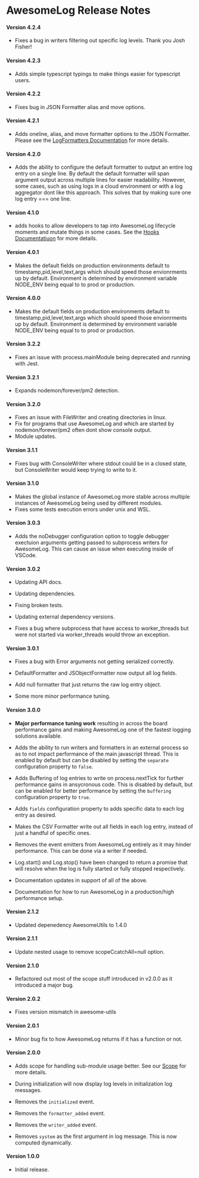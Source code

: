 # AwesomeLog Release Notes

#### **Version 4.2.4**
 - Fixes a bug in writers filtering out specific log levels. Thank you Josh Fisher!

#### **Version 4.2.3**

 - Adds simple typescript typings to make things easier for typescript users.

#### **Version 4.2.2**

 - Fixes bug in JSON Formatter alias and move options.

#### **Version 4.2.1**

 - Adds oneline, alias, and move formatter options to the JSON Formatter.  Please see the [LogFormatters Documentation](./docs/LogFormatters) for more details.

#### **Version 4.2.0**

 - Adds the ability to configure the default formatter to output an entire log entry on a single line. By default the default formatter
 will span argument output across multiple lines for easier readability. However, some cases, such as using logs in a cloud environment or
 with a log aggregator dont like this approach. This solves that by making sure one log entry === one line.

#### **Version 4.1.0**

 - adds hooks to allow developers to tap into AwesomeLog lifecycle moments and mutate things in some 
cases. See the [Hooks Documentatiuon](./docs/Hooks) for more details.

#### **Version 4.0.1**

 - Makes the default fields on production environments default to timestamp,pid,level,text,args which should speed those envionrments up by default. Environment is determined by environment variable NODE_ENV being equal to to prod or production.

#### **Version 4.0.0**

 - Makes the default fields on production environments default to timestamp,pid,level,text,args which should speed those envionrments up by default. Environment is determined by environment variable NODE_ENV being equal to to prod or production.

#### **Version 3.2.2**

 - Fixes an issue with process.mainModule being deprecated and running with Jest.

#### **Version 3.2.1**

 - Expands nodemon/forever/pm2 detection.

#### **Version 3.2.0**

 - Fixes an issue with FileWriter and creating directories in linux.
 - Fix for programs that use AwesomeLog and which are started by nodemon/forever/pm2 often dont show console output.
 - Module updates.

#### **Version 3.1.1**

 - Fixes bug with ConsoleWriter where stdout could be in a closed state, but ConsoleWriter would keep trying to write to it.

#### **Version 3.1.0**

 - Makes the global instance of AwesomeLog more stable across multiple instances of AwesomeLog being used by different modules.
 - Fixes some tests execution errors under unix and WSL.

#### **Version 3.0.3**

 - Adds the noDebugger configuration option to toggle debugger exectuion arguments getting passed to subprocess writers for AwesomeLog.  This can cause an issue when executing inside of VSCode.

#### **Version 3.0.2**

 - Updating API docs.

 - Updating dependencies.

 - Fixing broken tests.

 - Updating external dependency versions.

 - Fixes a bug where subprocess that have access to worker_threads but were not started via worker_threads would throw an exception.

#### **Version 3.0.1**

 - Fixes a bug with Error arguments not getting serialized correctly.

 - DefaultFormatter and JSObjectFormatter now output all log fields.

 - Add null formatter that just returns the raw log entry object.

 - Some more minor performance tuning.

#### **Version 3.0.0**

 - **Major performance tuning work** resulting in across the board performance gains and making AwesomeLog one of the fastest logging solutions available.

 - Adds the ability to run writers and formatters in an external process so as to not impact performance of the main javascript thread. This is enabled by default but can be disabled by setting the `separate` configuration property to `false`.

 - Adds Buffering of log entries to write on process.nextTick for further performance gains in ansycronous code. This is disabled by default, but can be enabled for better performance by setting the `buffering` configuration property to `true`.

 - Adds `fields` configuration property to adds specific data to each log entry as desired.

 - Makes the CSV Formatter write out all fields in each log entry, instead of just a handful of specific ones.

 - Removes the event emitters from AwesomeLog entirely as it may hinder performance. This can be done via a writer if needed.

 - Log.start() and Log.stop() have been changed to return a promise that will resolve when the log is fully started or fully stopped respectively.

 - Documentation updates in support of all of the above.

 - Documentation for how to run AwesomeLog in a production/high performance setup.

#### **Version 2.1.2**

 - Updated depenedency AwesomeUtils to 1.4.0

#### **Version 2.1.1**

 - Update nested usage to remove scopeCcatchAll=null option.

#### **Version 2.1.0**

 - Refactored out most of the scope stuff introduced in v2.0.0 as it introduced a major bug.

#### **Version 2.0.2**

 - Fixes version mismatch in awesome-utils

#### **Version 2.0.1**

 - Minor bug fix to how AwesomeLog returns if it has a function or not.

#### **Version 2.0.0**

 - Adds scope for handling sub-module usage better. See our [Scope](./docs/Scope.md) for more details.

 - During initialization will now display log levels in initialization log messages.

 - Removes the `initialized` event.

 - Removes the `formatter_added` event.

 - Removes the `writer_added` event.

 - Removes `system` as the first argument in log message. This is now computed dynamically.

#### **Version 1.0.0**

 - Initial release.
